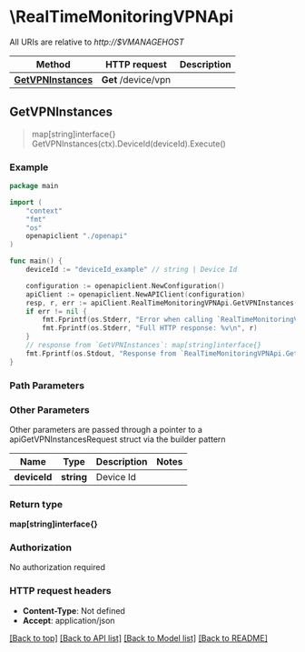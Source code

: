 # \RealTimeMonitoringVPNApi

All URIs are relative to *http://$VMANAGEHOST*

Method | HTTP request | Description
------------- | ------------- | -------------
[**GetVPNInstances**](RealTimeMonitoringVPNApi.md#GetVPNInstances) | **Get** /device/vpn | 



## GetVPNInstances

> map[string]interface{} GetVPNInstances(ctx).DeviceId(deviceId).Execute()





### Example

```go
package main

import (
    "context"
    "fmt"
    "os"
    openapiclient "./openapi"
)

func main() {
    deviceId := "deviceId_example" // string | Device Id

    configuration := openapiclient.NewConfiguration()
    apiClient := openapiclient.NewAPIClient(configuration)
    resp, r, err := apiClient.RealTimeMonitoringVPNApi.GetVPNInstances(context.Background()).DeviceId(deviceId).Execute()
    if err != nil {
        fmt.Fprintf(os.Stderr, "Error when calling `RealTimeMonitoringVPNApi.GetVPNInstances``: %v\n", err)
        fmt.Fprintf(os.Stderr, "Full HTTP response: %v\n", r)
    }
    // response from `GetVPNInstances`: map[string]interface{}
    fmt.Fprintf(os.Stdout, "Response from `RealTimeMonitoringVPNApi.GetVPNInstances`: %v\n", resp)
}
```

### Path Parameters



### Other Parameters

Other parameters are passed through a pointer to a apiGetVPNInstancesRequest struct via the builder pattern


Name | Type | Description  | Notes
------------- | ------------- | ------------- | -------------
 **deviceId** | **string** | Device Id | 

### Return type

**map[string]interface{}**

### Authorization

No authorization required

### HTTP request headers

- **Content-Type**: Not defined
- **Accept**: application/json

[[Back to top]](#) [[Back to API list]](../README.md#documentation-for-api-endpoints)
[[Back to Model list]](../README.md#documentation-for-models)
[[Back to README]](../README.md)

